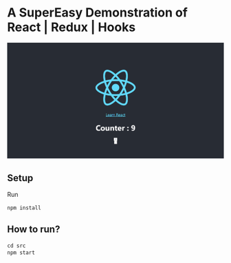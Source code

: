 
# A SuperEasy Demonstration of React | Redux | Hooks

<img src="images/app_image.PNG"/>

## Setup

Run
```
npm install
```
## How to run?

```
cd src
npm start
```
